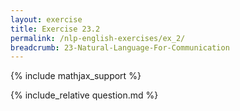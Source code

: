 ```yaml
---
layout: exercise
title: Exercise 23.2
permalink: /nlp-english-exercises/ex_2/
breadcrumb: 23-Natural-Language-For-Communication
---
```


{% include mathjax_support %}

<div><i class="arrow-up loader" data-chapter="nlp-english-exercises" data-exercise="ex_2" data-rating="0"></i></div>
{% include_relative question.md %}
